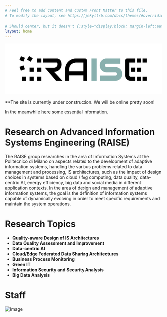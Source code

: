 ```yaml
---
# Feel free to add content and custom Front Matter to this file.
# To modify the layout, see https://jekyllrb.com/docs/themes/#overriding-theme-defaults

# Should center, but it doesn't {:style="display:block; margin-left:auto; margin-right:auto; width:250px"; }
layout: home
---
```


![Image](/static/logo_raise_cropped_.png)

**The site is currently under construction. We will be online pretty soon!
 
In the meanwhile [here](https://www.deib.polimi.it/eng/research-lines/details/85) some essential information.

# Research on Advanced Information Systems Engineering (RAISE)

The RAISE group researches in the area of Information Systems at the Politecnico di Milano on aspects related to the development of adaptive information systems, handling the various problems related to data management and processing, IS architectures, such as the impact of design choices in systems based on cloud / fog computing, data quality, data-centric AI, energy efficiency, big data and social media in different application contexts. In the area of design and management of adaptive information systems, the goal is the definition of information systems capable of dynamically evolving in order to meet specific requirements and maintain the system operations. 
 
# Research Topics

- **Quality-aware Design of IS Architectures**
- **Data Quality Assessment and Improvement**
- **Data-centric AI**
- **Cloud/Edge Federated Data Sharing Architectures**
- **Business Process Monitoring**
- **Green IT**
- **Information Security and Security Analysis**
- **Big Data Analysis**

# Staff

![Image](/static/group_pic.png)




 
